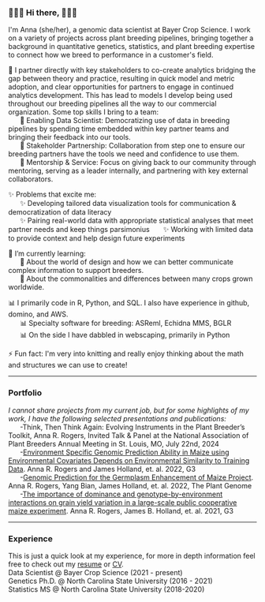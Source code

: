 ### 🌸🌸🌸 Hi there, 🌸🌸🌸

I'm Anna (she/her), a genomic data scientist at Bayer Crop Science. I work on a variety of projects across plant breeding pipelines, bringing together a background in quantitative genetics, statistics, and plant breeding expertise to connect how we breed to performance in a customer's field. 

🌸 I partner directly with key stakeholders to co-create analytics bridging the gap between theory and practice, resulting in quick model and metric adoption, and clear opportunities for partners to engage in continued analytics development. This has lead to models I develop being used throughout our breeding pipelines all the way to our commercial organization. Some top skills I bring to a team:   
&nbsp;&nbsp;&nbsp;&nbsp;&nbsp; 🌸 Enabling Data Scientist: Democratizing use of data in breeding pipelines by spending time embedded within key partner teams and bringing their feedback into our tools.  
&nbsp;&nbsp;&nbsp;&nbsp;&nbsp; 🌸 Stakeholder Partnership: Collaboration from step one to ensure our breeding partners have the tools we need and confidence to use them.  
&nbsp;&nbsp;&nbsp;&nbsp;&nbsp; 🌸 Mentorship & Service: Focus on giving back to our community through mentoring, serving as a leader internally, and partnering with key external collaborators.  

✨ Problems that excite me:  
&nbsp;&nbsp;&nbsp;&nbsp;&nbsp; ✨ Developing tailored data visualization tools for communication & democratization of data literacy  
&nbsp;&nbsp;&nbsp;&nbsp;&nbsp; ✨ Pairing real-world data with appropriate statistical analyses that meet partner needs and keep things parsimonius
&nbsp;&nbsp;&nbsp;&nbsp;&nbsp; ✨ Working with limited data to provide context and help design future experiments

🌱 I’m currently learning:   
&nbsp;&nbsp;&nbsp;&nbsp;&nbsp; 🌱 About the world of design and how we can better communicate complex information to support breeders.  
&nbsp;&nbsp;&nbsp;&nbsp;&nbsp; 🌱 About the commonalities and differences between many crops grown worldwide.  

📊 I primarily code in R, Python, and SQL. I also have experience in github, domino, and AWS.   
&nbsp;&nbsp;&nbsp;&nbsp;&nbsp; 📊 Specialty software for breeding: ASReml, Echidna MMS, BGLR  
&nbsp;&nbsp;&nbsp;&nbsp;&nbsp; 📊 On the side I have dabbled in webscaping, primarily in Python  

⚡ Fun fact: I'm very into knitting and really enjoy thinking about the math and structures we can use to create!  

***

### Portfolio
*I cannot share projects from my current job, but for some highlights of my work, I have the following selected presentations and publications:*  
&nbsp;&nbsp;&nbsp;&nbsp;&nbsp; -Think, Then Think Again: Evolving Instruments in the Plant Breeder’s Toolkit, Anna R. Rogers, Invited Talk & Panel at the National Association of Plant Breeders Annual Meeting in St. Louis, MO, July 22nd, 2024  
&nbsp;&nbsp;&nbsp;&nbsp;&nbsp; -[Environment Specific Genomic Prediction Ability in Maize using Environmental Covariates Depends on Environmental Similarity to Training Data](https://doi.org/10.1093/g3journal/jkab440). Anna R. Rogers and James Holland, et. al. 2022, G3  
&nbsp;&nbsp;&nbsp;&nbsp;&nbsp; -[Genomic Prediction for the Germplasm Enhancement of Maize Project](https://doi.org/10.1002/tpg2.20267). Anna R. Rogers, Yang Bian, James Holland, et. al. 2022, The Plant Genome  
&nbsp;&nbsp;&nbsp;&nbsp;&nbsp; -[The importance of dominance and genotype-by-environment interactions on grain yield variation in a large-scale public cooperative maize experiment](https://doi.org/10.1093/g3journal/jkaa050). Anna R. Rogers, James B. Holland, et. al. 2021, G3  

***

### Experience
This is just a quick look at my experience, for more in depth information feel free to check out my [resume](Resume_RogersA_Feb2025.pdf) or [CV](CV_RogersA).  
Data Scientist @ Bayer Crop Science (2021 - present)  
Genetics Ph.D. @ North Carolina State University (2016 - 2021)  
Statistics MS @ North Carolina State University (2018-2020)  
<!--
**arrogers/arrogers** is a ✨ _special_ ✨ repository because its `README.md` (this file) appears on your GitHub profile.

Here are some ideas to get you started:

- 🔭 I’m currently working on ...
- 🌱 I’m currently learning ...
- 👯 I’m looking to collaborate on ...
- 🤔 I’m looking for help with ...
- 💬 Ask me about ...
- 📫 How to reach me: ...
- 😄 Pronouns: ...
- ⚡ Fun fact: ...
-->
